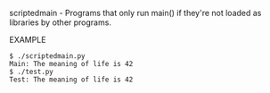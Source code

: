 scriptedmain - Programs that only run main() if they're not loaded as libraries by other programs.

EXAMPLE

	$ ./scriptedmain.py
	Main: The meaning of life is 42
	$ ./test.py
	Test: The meaning of life is 42